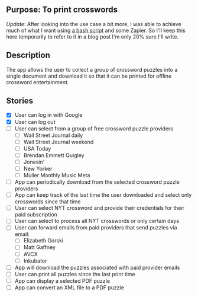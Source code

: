 ## Purpose: To print crosswords

_Update_: After looking into the use case a bit more, I was able to achieve much of what I want using [a bash script](https://github.com/kbaley/xword-downloader/) and some Zapier. So I'll keep this here temporarily to refer to it in a blog post I'm only 20% sure I'll write.

## Description

The app allows the user to collect a group of crossword puzzles into a single document and download it so that it can be printed for offline crossword entertainment.

## Stories

- [x] User can log in with Google
- [x] User can log out
- [ ] User can select from a group of free crossword puzzle providers
  * [ ] Wall Street Journal daily
  * [ ] Wall Street Journal weekend
  * [ ] USA Today
  * [ ] Brendan Emmett Quigley
  * [ ] Jonesin'
  * [ ] New Yorker
  * [ ] Muller Monthly Music Meta
- [ ] App can periodically download from the selected crossword puzzle providers
- [ ] App can keep track of the last time the user downloaded and select only crosswords since that time
- [ ] User can select NYT crossword and provide their credentials for their paid subscription
- [ ] User can select to process all NYT crosswords or only certain days
- [ ] User can forward emails from paid providers that send puzzles via email:
  * [ ] Elizabeth Gorski
  * [ ] Matt Gaffney
  * [ ] AVCX
  * [ ] Inkubator
- [ ] App will download the puzzles associated with paid provider emails
- [ ] User can print all puzzles since the last print time
- [ ] App can display a selected PDF puzzle
- [ ] App can convert an XML file to a PDF puzzle
